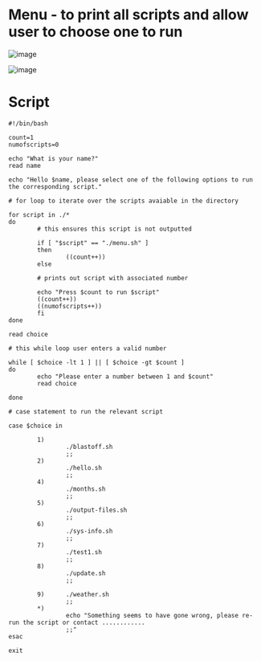 # Menu - to print all scripts and allow user to choose one to run 

![image](https://user-images.githubusercontent.com/107522496/198306114-bb76ef78-e280-4bd3-8c7c-c34241417398.png)

![image](https://user-images.githubusercontent.com/107522496/198306309-095a8901-cbd8-4f62-8221-3ab34b643b32.png)


# Script 

```console
#!/bin/bash

count=1
numofscripts=0

echo "What is your name?"
read name

echo "Hello $name, please select one of the following options to run the corresponding script."

# for loop to iterate over the scripts avaiable in the directory 

for script in ./*
do
        # this ensures this script is not outputted 

        if [ "$script" == "./menu.sh" ]
        then
                ((count++))
        else

        # prints out script with associated number
        
        echo "Press $count to run $script"
        ((count++))
        ((numofscripts++))
        fi
done

read choice

# this while loop user enters a valid number

while [ $choice -lt 1 ] || [ $choice -gt $count ]
do
        echo "Please enter a number between 1 and $count"
        read choice

done

# case statement to run the relevant script

case $choice in

        1)
                ./blastoff.sh
                ;;
        2)
                ./hello.sh
                ;;
        4)
                ./months.sh
                ;;
        5)
                ./output-files.sh
                ;;
        6)
                ./sys-info.sh
                ;;
        7)
                ./test1.sh
                ;;
        8)
                ./update.sh
                ;;
                
        9)      ./weather.sh
                ;;
        *)
                echo "Something seems to have gone wrong, please re-run the script or contact ............
                ;;"
esac

exit

```


